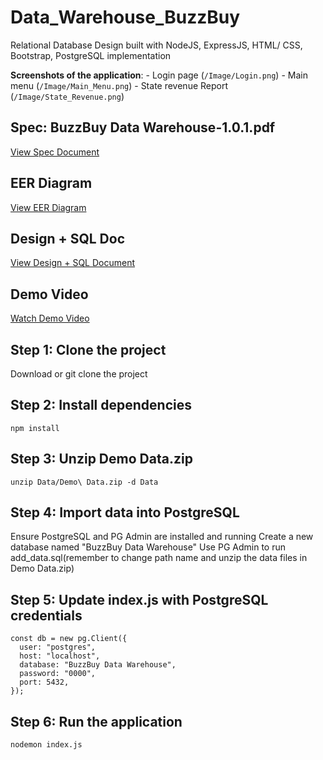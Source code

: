 # Data_Warehouse_BuzzBuy

Relational Database Design built with NodeJS, ExpressJS, HTML/ CSS, Bootstrap, PostgreSQL implementation

**Screenshots of the application**:
    - Login page (`/Image/Login.png`)
    - Main menu (`/Image/Main_Menu.png`)
    - State revenue Report (`/Image/State_Revenue.png`)
    
## Spec: BuzzBuy Data Warehouse-1.0.1.pdf
[View Spec Document](BuzzBuy%20Data%20Warehouse-1.0.1.pdf)

## EER Diagram
[View EER Diagram](/Docs/team025_p2_updatedEER.pdf)

## Design + SQL Doc
[View Design + SQL Document](/Docs/team025_p2_ac+SQL.pdf)

## Demo Video
[Watch Demo Video](https://youtu.be/JYbA1fEwFUc)

## Step 1: Clone the project
Download or git clone the project

## Step 2: Install dependencies
```
npm install
```

## Step 3: Unzip Demo Data.zip
```
unzip Data/Demo\ Data.zip -d Data
```

## Step 4: Import data into PostgreSQL
Ensure PostgreSQL and PG Admin are installed and running
Create a new database named "BuzzBuy Data Warehouse"
Use PG Admin to run add_data.sql(remember to change path name and unzip the data files in Demo Data.zip)

## Step 5: Update index.js with PostgreSQL credentials
```
const db = new pg.Client({
  user: "postgres",
  host: "localhost",
  database: "BuzzBuy Data Warehouse",
  password: "0000",
  port: 5432,
});
```

## Step 6: Run the application
```
nodemon index.js
```
